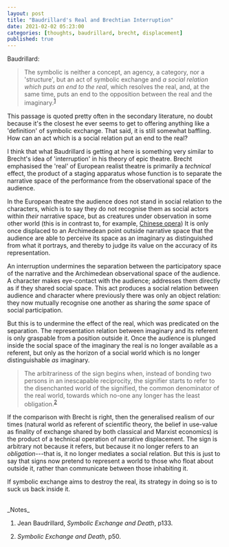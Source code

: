 ```yaml
---
layout: post
title: "Baudrillard's Real and Brechtian Interruption"
date: 2021-02-02 05:23:00
categories: [thoughts, baudrillard, brecht, displacement]
published: true
---
```


Baudrillard:

> The symbolic is neither a concept, an agency, a category, nor a 'structure', but an act of symbolic exchange and _a social relation which puts an end to the real_, which resolves the real, and, at the same time, puts an end to the opposition between the real and the imaginary.<sup>[1](#r1)</sup>

This passage is quoted pretty often in the secondary literature, no doubt because it's the closest he ever seems to get to offering anything like a 'definition' of symbolic exchange. That said, it is still somewhat baffling. How can an act which is a social relation put an end to the real?

I think that what Baudrillard is getting at here is something very similar to Brecht's idea of 'interruption' in his theory of epic theatre. Brecht emphasised the 'real' of European realist theatre is primarily a _technical_ effect, the product of a staging apparatus whose function is to separate the narrative space of the performance from the observational space of the audience.

In the European theatre the audience does not stand in social relation to the characters, which is to say they do not recognise them as social actors within _their_ narrative space, but as creatures under observation in some other world (this is in contrast to, for example, [Chinese opera]({{site.baseurl}}/2020/07/07/brecht.html)) It is only once displaced to an Archimedean point outside narrative space that the audience are able to perceive its space as an imaginary as distinguished from what it portrays, and thereby to judge its value on the accuracy of its representation.

An interruption undermines the separation between the participatory space of the narrative and the Archimedean observational space of the audience. A character makes eye-contact with the audience; addresses them directly as if they shared social space. This act produces a social relation between audience and character where previously there was only an object relation: they now mutually recognise one another as sharing the _same_ space of social participation.

But this is to undermine the effect of the real, which was predicated on the separation. The representation relation between imaginary and its referent is only graspable from a position outside it. Once the audience is plunged inside the social space of the imaginary the real is no longer available as a referent, but only as the horizon of a social world which is no longer distinguishable _as_ imaginary.

> The arbitrariness of the sign begins when, instead of bonding two persons in an inescapable reciprocity, the signifier starts to refer to the disenchanted world of the signified, the common denominator of the real world, towards which no-one any longer has the least obligation.<sup>[2](#r2)</sup>

If the comparison with Brecht is right, then the generalised realism of our times (natural world as referent of scientific theory, the belief in use-value as finality of exchange shared by both classical and Marxist economics) is the product of a technical operation of narrative displacement. The sign is arbitrary not because it refers, but because it no longer refers to an _obligation_---that is, it no longer mediates a social relation. But this is just to say that signs now pretend to represent a world to those who float about outside it, rather than communicate between those inhabiting it.

If symbolic exchange aims to destroy the real, its strategy in doing so is to suck us back inside it.


<br />
_Notes_

1. <a name="r1"></a>Jean Baudrillard, _Symbolic Exchange and Death_, p133.

2. <a name="r2"></a>_Symbolic Exchange and Death_, p50.
